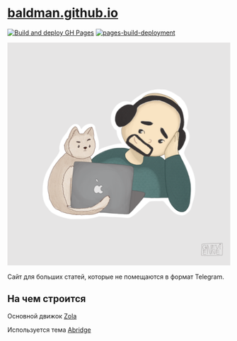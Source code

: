 # [baldman.github.io](https://baldman.justsquad.su/)

[![Build and deploy GH Pages](https://github.com/ni-gushch/ni-gushch.github.io/actions/workflows/gh_pages.yml/badge.svg)](https://github.com/ni-gushch/ni-gushch.github.io/actions/workflows/gh_pages.yml)
[![pages-build-deployment](https://github.com/ni-gushch/ni-gushch.github.io/actions/workflows/pages/pages-build-deployment/badge.svg)](https://github.com/ni-gushch/ni-gushch.github.io/actions/workflows/pages/pages-build-deployment)

![logo](./img/img_1.png)

Сайт для больших статей, которые не помещаются в формат Telegram.

## На чем строится

Основной движок [Zola](https://github.com/getzola/zola)

Используется тема [Abridge](https://github.com/jieiku/abridge)
